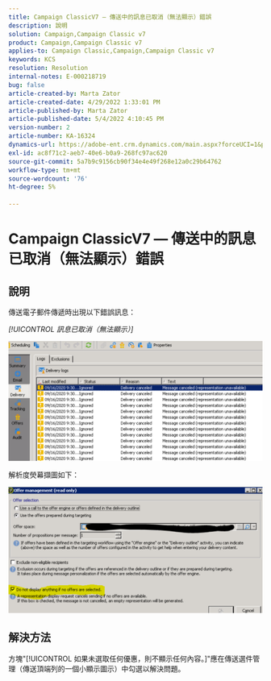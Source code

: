```yaml
---
title: Campaign ClassicV7 — 傳送中的訊息已取消（無法顯示）錯誤
description: 說明
solution: Campaign,Campaign Classic v7
product: Campaign,Campaign Classic v7
applies-to: Campaign Classic,Campaign,Campaign Classic v7
keywords: KCS
resolution: Resolution
internal-notes: E-000218719
bug: false
article-created-by: Marta Zator
article-created-date: 4/29/2022 1:33:01 PM
article-published-by: Marta Zator
article-published-date: 5/4/2022 4:10:45 PM
version-number: 2
article-number: KA-16324
dynamics-url: https://adobe-ent.crm.dynamics.com/main.aspx?forceUCI=1&pagetype=entityrecord&etn=knowledgearticle&id=deaa59df-c0c7-ec11-a7b6-0022480a1d64
exl-id: ac8f71c2-aeb7-40e6-b0a9-268fc97ac620
source-git-commit: 5a7b9c9156cb90f34e4e49f268e12a0c29b64762
workflow-type: tm+mt
source-wordcount: '76'
ht-degree: 5%

---
```


# Campaign ClassicV7 — 傳送中的訊息已取消（無法顯示）錯誤

## 說明


傳送電子郵件傳遞時出現以下錯誤訊息：

*[!UICONTROL 訊息已取消（無法顯示）]*

![](assets/___dfaa59df-c0c7-ec11-a7b6-0022480a1d64___.png)


解析度熒幕擷圖如下： 


![](assets/___e1aa59df-c0c7-ec11-a7b6-0022480a1d64___.png)


## 解決方法


方塊&quot;[!UICONTROL 如果未選取任何優惠，則不顯示任何內容。]&quot;應在傳送選件管理（傳送頂端列的一個小顯示圖示）中勾選以解決問題。
